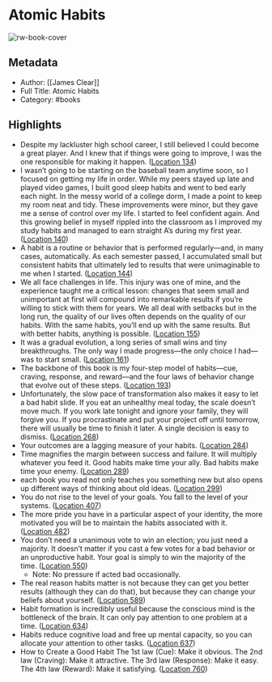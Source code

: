 # Atomic Habits

![rw-book-cover](https://images-na.ssl-images-amazon.com/images/I/51Eqf-URhoL._SL200_.jpg)

## Metadata
- Author: [[James Clear]]
- Full Title: Atomic Habits
- Category: #books

## Highlights
- Despite my lackluster high school career, I still believed I could become a great player. And I knew that if things were going to improve, I was the one responsible for making it happen. ([Location 134](https://readwise.io/to_kindle?action=open&asin=B07D23CFGR&location=134))
- I wasn’t going to be starting on the baseball team anytime soon, so I focused on getting my life in order. While my peers stayed up late and played video games, I built good sleep habits and went to bed early each night. In the messy world of a college dorm, I made a point to keep my room neat and tidy. These improvements were minor, but they gave me a sense of control over my life. I started to feel confident again. And this growing belief in myself rippled into the classroom as I improved my study habits and managed to earn straight A’s during my first year. ([Location 140](https://readwise.io/to_kindle?action=open&asin=B07D23CFGR&location=140))
- A habit is a routine or behavior that is performed regularly—and, in many cases, automatically. As each semester passed, I accumulated small but consistent habits that ultimately led to results that were unimaginable to me when I started. ([Location 144](https://readwise.io/to_kindle?action=open&asin=B07D23CFGR&location=144))
- We all face challenges in life. This injury was one of mine, and the experience taught me a critical lesson: changes that seem small and unimportant at first will compound into remarkable results if you’re willing to stick with them for years. We all deal with setbacks but in the long run, the quality of our lives often depends on the quality of our habits. With the same habits, you’ll end up with the same results. But with better habits, anything is possible. ([Location 155](https://readwise.io/to_kindle?action=open&asin=B07D23CFGR&location=155))
- It was a gradual evolution, a long series of small wins and tiny breakthroughs. The only way I made progress—the only choice I had—was to start small. ([Location 161](https://readwise.io/to_kindle?action=open&asin=B07D23CFGR&location=161))
- The backbone of this book is my four-step model of habits—cue, craving, response, and reward—and the four laws of behavior change that evolve out of these steps. ([Location 193](https://readwise.io/to_kindle?action=open&asin=B07D23CFGR&location=193))
- Unfortunately, the slow pace of transformation also makes it easy to let a bad habit slide. If you eat an unhealthy meal today, the scale doesn’t move much. If you work late tonight and ignore your family, they will forgive you. If you procrastinate and put your project off until tomorrow, there will usually be time to finish it later. A single decision is easy to dismiss. ([Location 268](https://readwise.io/to_kindle?action=open&asin=B07D23CFGR&location=268))
- Your outcomes are a lagging measure of your habits. ([Location 284](https://readwise.io/to_kindle?action=open&asin=B07D23CFGR&location=284))
- Time magnifies the margin between success and failure. It will multiply whatever you feed it. Good habits make time your ally. Bad habits make time your enemy. ([Location 289](https://readwise.io/to_kindle?action=open&asin=B07D23CFGR&location=289))
- each book you read not only teaches you something new but also opens up different ways of thinking about old ideas. ([Location 299](https://readwise.io/to_kindle?action=open&asin=B07D23CFGR&location=299))
- You do not rise to the level of your goals. You fall to the level of your systems. ([Location 407](https://readwise.io/to_kindle?action=open&asin=B07D23CFGR&location=407))
- The more pride you have in a particular aspect of your identity, the more motivated you will be to maintain the habits associated with it. ([Location 482](https://readwise.io/to_kindle?action=open&asin=B07D23CFGR&location=482))
- You don’t need a unanimous vote to win an election; you just need a majority. It doesn’t matter if you cast a few votes for a bad behavior or an unproductive habit. Your goal is simply to win the majority of the time. ([Location 550](https://readwise.io/to_kindle?action=open&asin=B07D23CFGR&location=550))
    - Note: No pressure if acted bad occasionally.
- The real reason habits matter is not because they can get you better results (although they can do that), but because they can change your beliefs about yourself. ([Location 589](https://readwise.io/to_kindle?action=open&asin=B07D23CFGR&location=589))
- Habit formation is incredibly useful because the conscious mind is the bottleneck of the brain. It can only pay attention to one problem at a time. ([Location 634](https://readwise.io/to_kindle?action=open&asin=B07D23CFGR&location=634))
- Habits reduce cognitive load and free up mental capacity, so you can allocate your attention to other tasks. ([Location 637](https://readwise.io/to_kindle?action=open&asin=B07D23CFGR&location=637))
- How to Create a Good Habit The 1st law (Cue): Make it obvious. The 2nd law (Craving): Make it attractive. The 3rd law (Response): Make it easy. The 4th law (Reward): Make it satisfying. ([Location 760](https://readwise.io/to_kindle?action=open&asin=B07D23CFGR&location=760))

